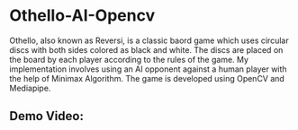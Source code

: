 # Othello-AI-Opencv


Othello, also known as Reversi, is a classic baord game which uses circular discs with both sides colored as black and white. The discs are placed on the board by each player according to the rules of the game. My implementation involves using an AI opponent against a human player with the help of Minimax Algorithm. The game is developed using OpenCV and Mediapipe. 


## Demo Video:

